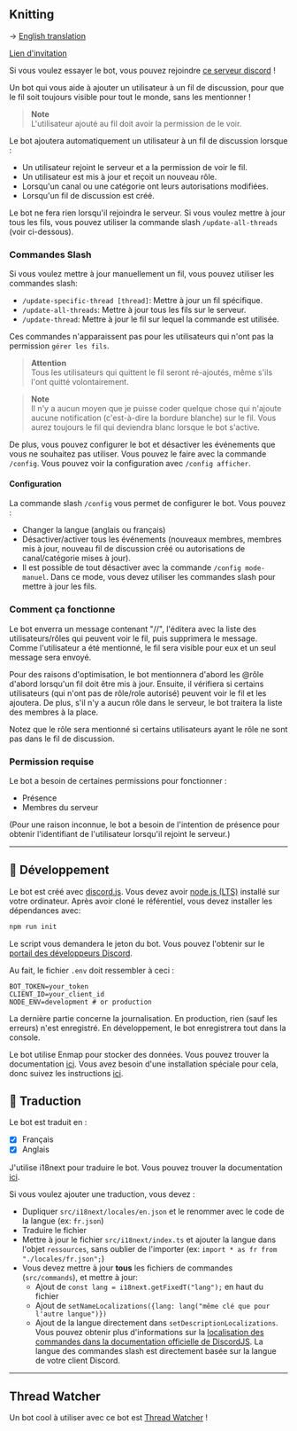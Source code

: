 ## Knitting

→  [English translation](README.md)

[Lien d'invitation](https://discord.com/api/oauth2/authorize?client_id=1101559076086886500&permissions=292057785360&scope=bot)

Si vous voulez essayer le bot, vous pouvez rejoindre [ce serveur discord](https://discord.gg/TWjfz2yTSA) !

Un bot qui vous aide à ajouter un utilisateur à un fil de discussion, pour que le fil soit toujours visible pour tout le monde, sans les mentionner !

> **Note**  
> L'utilisateur ajouté au fil doit avoir la permission de le voir.

Le bot ajoutera automatiquement un utilisateur à un fil de discussion lorsque :
- Un utilisateur rejoint le serveur et a la permission de voir le fil.
- Un utilisateur est mis à jour et reçoit un nouveau rôle.
- Lorsqu'un canal ou une catégorie ont leurs autorisations modifiées.
- Lorsqu'un fil de discussion est créé.

Le bot ne fera rien lorsqu'il rejoindra le serveur. Si vous voulez mettre à jour tous les fils, vous pouvez utiliser la commande slash `/update-all-threads` (voir ci-dessous).

### Commandes Slash

Si vous voulez mettre à jour manuellement un fil, vous pouvez utiliser les commandes slash:
- `/update-specific-thread [thread]`: Mettre à jour un fil spécifique.
- `/update-all-threads`: Mettre à jour tous les fils sur le serveur.
- `/update-thread`: Mettre à jour le fil sur lequel la commande est utilisée.

Ces commandes n'apparaissent pas pour les utilisateurs qui n'ont pas la permission `gérer les fils`.

> **Attention**  
> Tous les utilisateurs qui quittent le fil seront ré-ajoutés, même s'ils l'ont quitté volontairement.

> **Note**  
> Il n'y a aucun moyen que je puisse coder quelque chose qui n'ajoute aucune notification (c'est-à-dire la bordure blanche) sur le fil. Vous aurez toujours le fil qui deviendra blanc lorsque le bot s'active.

De plus, vous pouvez configurer le bot et désactiver les événements que vous ne souhaitez pas utiliser. Vous pouvez le faire avec la commande `/config`. Vous pouvez voir la configuration avec `/config afficher`.

#### Configuration

La commande slash `/config` vous permet de configurer le bot. Vous pouvez :
- Changer la langue (anglais ou français)
- Désactiver/activer tous les événements (nouveaux membres, membres mis à jour, nouveau fil de discussion créé ou autorisations de canal/catégorie mises à jour).
- Il est possible de tout désactiver avec la commande `/config mode-manuel`. Dans ce mode, vous devez utiliser les commandes slash pour mettre à jour les fils.

### Comment ça fonctionne

Le bot enverra un message contenant "//", l'éditera avec la liste des utilisateurs/rôles qui peuvent voir le fil, puis supprimera le message. Comme l'utilisateur a été mentionné, le fil sera visible pour eux et un seul message sera envoyé.

Pour des raisons d'optimisation, le bot mentionnera d'abord les @rôle d'abord lorsqu'un fil doit être mis à jour. Ensuite, il vérifiera si certains utilisateurs (qui n'ont pas de rôle/role autorisé) peuvent voir le fil et les ajoutera.
De plus, s'il n'y a aucun rôle dans le serveur, le bot traitera la liste des membres à la place.

Notez que le rôle sera mentionné si certains utilisateurs ayant le rôle ne sont pas dans le fil de discussion.

### Permission requise

Le bot a besoin de certaines permissions pour fonctionner :
- Présence
- Membres du serveur

(Pour une raison inconnue, le bot a besoin de l'intention de présence pour obtenir l'identifiant de l'utilisateur lorsqu'il rejoint le serveur.)

---

## 🤖 Développement 

Le bot est créé avec [discord.js](https://discord.js.org/#/). Vous devez avoir [node.js (LTS)](https://nodejs.org/en/) installé sur votre ordinateur.
Après avoir cloné le référentiel, vous devez installer les dépendances avec:
```bash
npm run init
```

Le script vous demandera le jeton du bot. Vous pouvez l'obtenir sur le [portail des développeurs Discord](https://discord.com/developers/applications).

Au fait, le fichier `.env` doit ressembler à ceci :
```
BOT_TOKEN=your_token
CLIENT_ID=your_client_id
NODE_ENV=development # or production
```

La dernière partie concerne la journalisation. En production, rien (sauf les erreurs) n'est enregistré. En développement, le bot enregistrera tout dans la console.

Le bot utilise Enmap pour stocker des données. Vous pouvez trouver la documentation [ici](https://enmap.evie.dev/). Vous avez besoin d'une installation spéciale pour cela, donc suivez les instructions [ici](https://enmap.evie.dev/install). 

## 🎼 Traduction 

Le bot est traduit en :
- [x] Français
- [x] Anglais

J'utilise i18next pour traduire le bot. Vous pouvez trouver la documentation [ici](https://www.i18next.com/).

Si vous voulez ajouter une traduction, vous devez :
- Dupliquer `src/i18next/locales/en.json` et le renommer avec le code de la langue (ex: `fr.json`)
- Traduire le fichier
- Mettre à jour le fichier `src/i18next/index.ts` et ajouter la langue dans l'objet `ressources`, sans oublier de l'importer (ex: `import * as fr from "./locales/fr.json";`)
- Vous devez mettre à jour **tous** les fichiers de commandes (`src/commands`), et mettre à jour:
    - Ajout de `const lang = i18next.getFixedT("lang");` en haut du fichier
    - Ajout de `setNameLocalizations({lang: lang("même clé que pour l'autre langue")})` 
    - Ajout de la langue directement dans `setDescriptionLocalizations`.
  Vous pouvez obtenir plus d'informations sur la [localisation des commandes dans la documentation officielle de DiscordJS](https://discordjs.guide/slash-commands/advanced-creation.html#localizations).
  La langue des commandes slash est directement basée sur la langue de votre client Discord.

---

## Thread Watcher

Un bot cool à utiliser avec ce bot est [Thread Watcher](https://threadwatcher.xyz/) !
